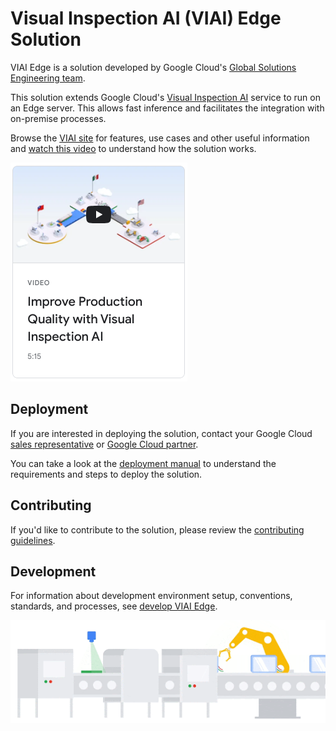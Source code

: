 # Visual Inspection AI (VIAI) Edge Solution

VIAI Edge is a solution developed by Google Cloud's [Global Solutions Engineering team](https://cloud.google.com/solutions).

This solution extends Google Cloud's [Visual Inspection AI](https://cloud.google.com/solutions/visual-inspection-ai) service to run on an Edge server. This allows fast inference and facilitates the integration with on-premise processes.

Browse the [VIAI site](https://cloud.google.com/solutions/visual-inspection-ai) for features, use cases and other useful information and [watch this video](https://youtu.be/60Sk-mq3Cr8) to understand how the solution works.

[![VIAI video](./docs/images/viaivideo.png)](https://youtu.be/60Sk-mq3Cr8)

## Deployment

If you are interested in deploying the solution, contact your Google Cloud [sales representative](https://cloud.google.com/contact/) or [Google Cloud partner](https://cloud.google.com/solutions/visual-inspection-ai#section-10).

You can take a look at the [deployment manual](https://googlecloudplatform.github.io/solutions-viai-edge-provisioning-configuration/) to understand the requirements and steps to deploy the solution.

## Contributing

If you'd like to contribute to the solution, please review the [contributing guidelines](./CONTRIBUTING.md).

## Development

For information about development environment setup, conventions, standards,
and processes, see [develop VIAI Edge](./docs/development.md).

![VIAI Image](./docs/images/viai.png)
